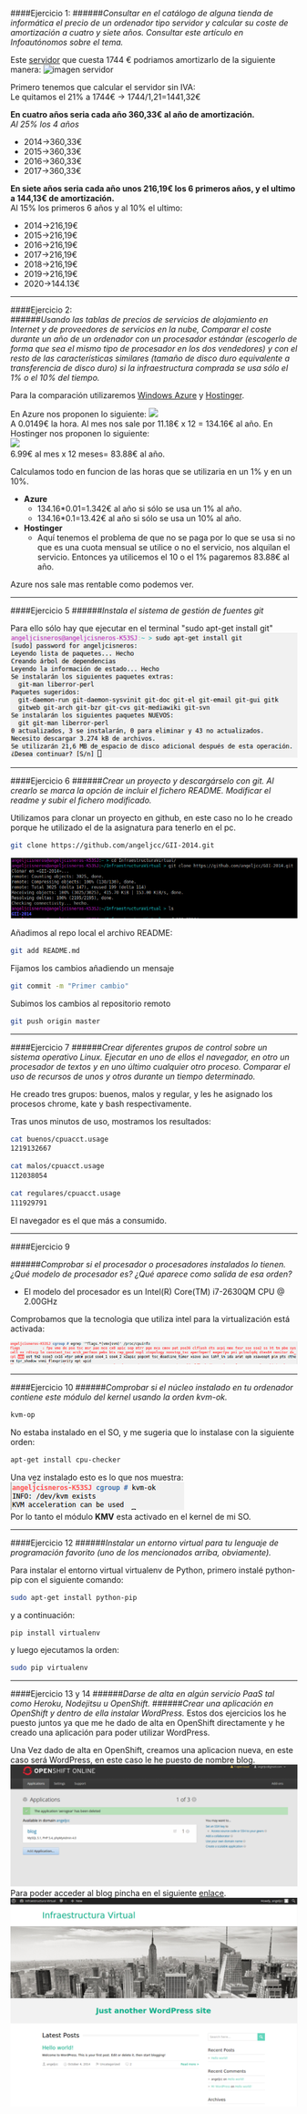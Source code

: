 ####Ejercicio 1:
######_Consultar en el catálogo de alguna tienda de informática el precio de un ordenador tipo servidor y calcular su coste de amortización a cuatro y siete años. Consultar este artículo en Infoautónomos sobre el tema._

[servidor]:http://www.dynos.es/servidor-hp-proliant-ml350p-g8-xeon-e5-2609-2.4-ghz-4gb-disco-duro-hdd-2.5-sff-p420i-512mb-fbwc-460w-cs-gold--887111139054__470065-666.html

[imagen servidor]:http://img.megasur.es/234/470065-666-0.jpg

Este [servidor] que cuesta 1744 € podriamos amortizarlo de la siguiente manera:
![imagen servidor]
  
  Primero tenemos que calcular el servidor sin IVA:  
  Le quitamos el 21% a 1744€ -> 1744/1,21=1441,32€   
  
**En cuatro años seria cada año 360,33€ al año de amortización.**  
_Al 25% los 4 años_
* 2014->360,33€
* 2015->360,33€
* 2016->360,33€
* 2017->360,33€
 

**En siete años seria cada año unos 216,19€ los 6 primeros años, y el ultimo a 144,13€ de amortización.**  
Al 15% los primeros 6 años y al 10% el ultimo:  
* 2014->216,19€
* 2015->216,19€
* 2016->216,19€
* 2017->216,19€
* 2018->216,19€
* 2019->216,19€
* 2020->144.13€
  
  
***
####Ejercicio 2:  
######_Usando las tablas de precios de servicios de alojamiento en Internet y de proveedores de servicios en la nube, Comparar el coste durante un año de un ordenador con un procesador estándar (escogerlo de forma que sea el mismo tipo de procesador en los dos vendedores) y con el resto de las características similares (tamaño de disco duro equivalente a transferencia de disco duro) si la infraestructura comprada se usa sólo el 1% o el 10% del tiempo._  

Para la comparación utilizaremos [Windows Azure](http://azure.microsoft.com/es-es/pricing/details/cloud-services/)
y [Hostinger](http://www.hostinger.es/hosting-vps).  



En Azure nos proponen lo siguiente:
![](https://dl.dropboxusercontent.com/u/23854876/IV/Ejer2Azure.png)  
A 0.0149€ la hora. Al mes nos sale por 11.18€ x 12 = 134.16€ al año.
En Hostinger nos proponen lo siguiente:   
![](https://dl.dropboxusercontent.com/u/23854876/IV/Ejer2Hostinger.png)  
6.99€ al mes x 12 meses= 83.88€ al año.  

Calculamos todo en funcion de las horas que se utilizaria en un 1% y en un 10%.

* **Azure**
  + 134.16*0.01=1.342€ al año si sólo se usa un 1% al año.
  + 134.16*0.1=13.42€ al año si sólo se usa un 10% al año.
* **Hostinger**
  + Aquí tenemos el problema de que no se paga por lo que se usa si no que es una cuota mensual se utilice o no el servicio, nos alquilan el servicio. Entonces ya utilicemos el 10 o el 1% pagaremos 83.88€ al año.  


Azure nos sale mas rentable como podemos ver.

***

####Ejercicio 5
######_Instala el sistema de gestión de fuentes git_


Para ello sólo hay que ejecutar en el terminal "sudo apt-get install git"  
![](./capturas/InstalarGit2.png)
***
####Ejercicio 6
######_Crear un proyecto y descargárselo con git. Al crearlo se marca la opción de incluir el fichero README. Modificar el readme y subir el fichero modificado._

Utilizamos para clonar un proyecto en github, en este caso no lo he creado porque he utilizado el de la asignatura para tenerlo en el pc.

```sh
git clone https://github.com/angeljcc/GII-2014.git
```
![](./capturas/Ejercicio6.png)

Añadimos al repo local el archivo README:
```sh
git add README.md 
```
Fijamos los cambios añadiendo un mensaje 
```sh
git commit -m "Primer cambio"
```

Subimos los cambios al repositorio remoto
```sh
git push origin master
```
***
####Ejercicio 7
######_Crear diferentes grupos de control sobre un sistema operativo Linux. Ejecutar en uno de ellos el navegador, en otro un procesador de textos y en uno último cualquier otro proceso. Comparar el uso de recursos de unos y otros durante un tiempo determinado._

He creado tres grupos: buenos, malos y regular, y les he asignado los procesos chrome, kate y bash respectivamente.

Tras unos minutos de uso, mostramos los resultados:  
```sh
cat buenos/cpuacct.usage
1219132667
``` 
 
```sh
cat malos/cpuacct.usage
112038054
``` 
```sh
cat regulares/cpuacct.usage
111929791
```   


El navegador es el que más a consumido.


***
####Ejercicio 9

######_Comprobar si el procesador o procesadores instalados lo tienen. ¿Qué modelo de procesador es? ¿Qué aparece como salida de esa orden?_

- El modelo del procesador es un Intel(R) Core(TM) i7-2630QM CPU @ 2.00GHz  

Comprobamos que la tecnologia que utiliza intel para la virtualización está activada:  

![Ejercicio9](capturas/Ejercicio9.png)  
***
####Ejercicio 10
######_Comprobar si el núcleo instalado en tu ordenador contiene este módulo del kernel usando la orden kvm-ok._


```sh
kvm-op

```
No estaba instalado en el SO, y me sugeria que lo instalase con la siguiente orden:
```sh
apt-get install cpu-checker
```
Una vez instalado esto es lo que nos muestra:
![](./capturas/Ejercicio10.png)  
Por lo tanto el módulo **KMV** esta activado en el kernel de mi SO.
***

####Ejercicio 12
######_Instalar un entorno virtual para tu lenguaje de programación favorito (uno de los mencionados arriba, obviamente)._

Para instalar el entorno virtual virtualenv de Python, primero instalé python-pip con el siguiente comando:
```sh
sudo apt-get install python-pip
```
y a continuación:
```sh
pip install virtualenv

```
y luego ejecutamos la orden:
```sh
sudo pip virtualenv
```
***
####Ejercicio 13 y 14 
######_Darse de alta en algún servicio PaaS tal como Heroku, Nodejitsu u OpenShift._
######_Crear una aplicación en OpenShift y dentro de ella instalar WordPress._
Estos dos ejercicios los he puesto juntos ya que me he dado de alta en OpenShift directamente y he creado una aplicación para poder utilizar WordPress.

Una Vez dado de alta en OpenShift, creamos una aplicacion nueva, en este caso será WordPress, en este caso le he puesto de nombre blog.  
![](capturas/Ejercicio13.png)  
Para poder acceder al blog pincha en el siguiente [enlace](http://blog-angeljcc.rhcloud.com/).  
![](capturas/Ejercicio14.png)


